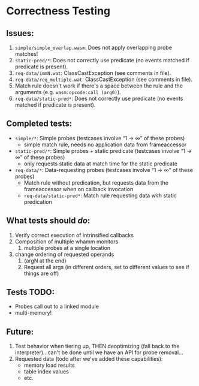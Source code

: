 # Correctness Testing #

## Issues: ##

1. `simple/simple_overlap.wasm`: Does not apply overlapping probe matches!
2. `static-pred/*`: Does not correctly use predicate (no events matched if predicate is present).
3. `req-data/immN.wat`: ClassCastException (see comments in file).
3. `req-data/req_multiple.wat`: ClassCastException (see comments in file).
4. Match rule doesn't work if there's a space between the rule and the arguments (e.g. `wasm:opcode:call (arg0)`).
5. `req-data/static-pred*`: Does not correctly use predicate (no events matched if predicate is present).

## Completed tests: ##

- `simple/*`: Simple probes (testcases involve “1 → ∞” of these probes)
    - simple match rule, needs no application data from frameaccessor
- `static-pred/*`: Simple probes + static predicate (testcases involve “1 → ∞” of these probes)
    - only requests static data at match time for the static predicate
- `req-data/*`: Data-requesting probes (testcases involve “1 → ∞” of these probes)
    - Match rule without predication, but requests data from the frameaccessor when on callback invocation
    - `req-data/static-pred*`: Match rule requesting data *with* static predication

## What tests should *do*:

1. Verify correct execution of intrinsified callbacks
2. Composition of multiple whamm monitors
    1. multiple probes at a single location
3. change ordering of requested operands
    1. (argN at the end)
    2. Request all args (in different orders, set to different values to see if things are off)

## Tests TODO:

- Probes call out to a linked module
- multi-memory!

## Future:

1. Test behavior when tiering up, THEN deoptimizing (fall back to the interpreter)...can't be done until we have an API for probe removal...
2. Requested data (todo after we've added these capabilities):
    - memory load results
    - table index values
    - etc.